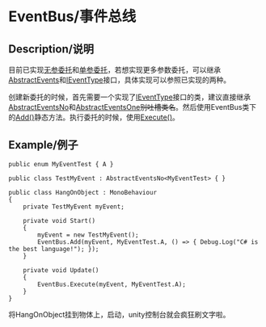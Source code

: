 # EventBus/事件总线

## Description/说明
目前已实现[无参委托][2]和[单参委托][3]，若想实现更多参数委托，可以继承[AbstractEvents][1]和[IEventType][4]接口，具体实现可以参照已实现的两种。

创建新委托的时候，首先需要一个实现了[IEventType][4]接口的类，建议直接继承[AbstractEventsNo][2]和[AbstractEventsOne][3]~~别吐槽类名~~。然后使用EventBus类下的[Add()][5]静态方法。执行委托的时候，使用[Execute()][6]。

## Example/例子
```
public enum MyEventTest { A }

public class TestMyEvent : AbstractEventsNo<MyEventTest> { }

public class HangOnObject : MonoBehaviour
{
	private TestMyEvent myEvent;

	private void Start()
	{
		myEvent = new TestMyEvent();
		EventBus.Add(myEvent, MyEventTest.A, () => { Debug.Log("C# is the best language!"); });
	}

	private void Update()
	{
		EventBus.Execute(myEvent, MyEventTest.A);
	}
}
```

将HangOnObject挂到物体上，启动，unity控制台就会疯狂刷文字啦。

[1]:https://github.com/ksgfk/BreakdawnCore/blob/master/Assets/BreakdawnCore/Event/AbstractEvents.cs
[2]:https://github.com/ksgfk/BreakdawnCore/blob/master/Assets/BreakdawnCore/Event/AbstractEventsNo.cs
[3]:https://github.com/ksgfk/BreakdawnCore/blob/master/Assets/BreakdawnCore/Event/AbstractEventsOne.cs
[4]:https://github.com/ksgfk/BreakdawnCore/blob/master/Assets/BreakdawnCore/Event/IEventType.cs
[5]:https://github.com/ksgfk/BreakdawnCore/blob/9363590061472d376bf2ec8d676b274b6da29df6/Assets/BreakdawnCore/Event/EventBus.cs#L8
[6]:https://github.com/ksgfk/BreakdawnCore/blob/9363590061472d376bf2ec8d676b274b6da29df6/Assets/BreakdawnCore/Event/EventBus.cs#L18